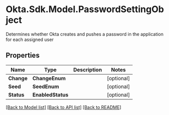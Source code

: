 # Okta.Sdk.Model.PasswordSettingObject
Determines whether Okta creates and pushes a password in the application for each assigned user

## Properties

Name | Type | Description | Notes
------------ | ------------- | ------------- | -------------
**Change** | **ChangeEnum** |  | [optional] 
**Seed** | **SeedEnum** |  | [optional] 
**Status** | **EnabledStatus** |  | [optional] 

[[Back to Model list]](../README.md#documentation-for-models) [[Back to API list]](../README.md#documentation-for-api-endpoints) [[Back to README]](../README.md)

